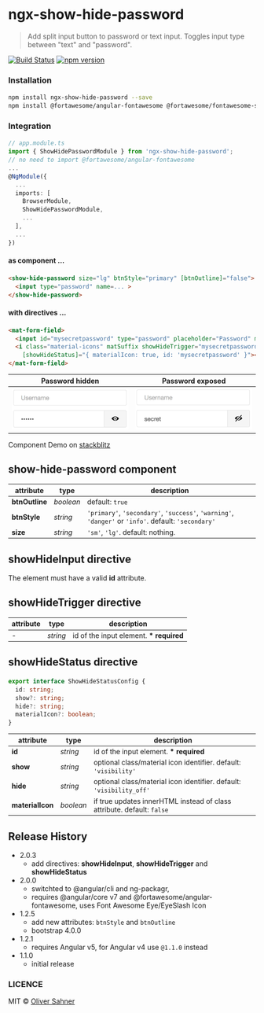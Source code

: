 # ngx-show-hide-password

> Add split input button to password or text input. Toggles input type between "text" and "password".

[![Build Status](https://travis-ci.org/osahner/ngx-show-hide-password.svg?branch=master)](https://travis-ci.org/osahner/ngx-show-hide-password)
[![npm version](https://badge.fury.io/js/ngx-show-hide-password.svg)](https://badge.fury.io/js/ngx-show-hide-password)

### Installation

```sh
npm install ngx-show-hide-password --save
npm install @fortawesome/angular-fontawesome @fortawesome/fontawesome-svg-core @fortawesome/free-solid-svg-icons --save
```

### Integration

```ts
// app.module.ts
import { ShowHidePasswordModule } from 'ngx-show-hide-password';
// no need to import @fortawesome/angular-fontawesome
...
@NgModule({
  ...
  imports: [
    BrowserModule,
    ShowHidePasswordModule,
    ...
  ],
  ...
})
```

#### as component ...
```html
<show-hide-password size="lg" btnStyle="primary" [btnOutline]="false">
  <input type="password" name=... >
</show-hide-password>
```

#### with directives ...
```html
<mat-form-field>
  <input id="mysecretpassword" type="password" placeholder="Password" matInput showHideInput>
  <i class="material-icons" matSuffix showHideTrigger="mysecretpassword"
    [showHideStatus]="{ materialIcon: true, id: 'mysecretpassword' }"></i>
</mat-form-field>
```

Password hidden | Password exposed
------------ | -------------
![Hidden password](resources/hidden.png) | ![Exposed password](resources/exposed.png)

Component Demo on [stackblitz](https://stackblitz.com/edit/angular-okrmdi?embed=1&file=src/app/app.component.html)

## show-hide-password component

 attribute | type | description
-----------|------|-------------
 **btnOutline** | *boolean* | default: `true`
 **btnStyle** | *string* | `'primary'`, `'secondary'`, `'success'`, `'warning'`, `'danger'` or `'info'`. default: `'secondary'`
 **size** | *string* | `'sm'`, `'lg'`. default: nothing.

## showHideInput directive

The element must have a valid **id** attribute.

## showHideTrigger directive

 attribute | type | description
-----------|------|-------------
 - | *string* | id of the input element. **\* required**

## showHideStatus directive

```ts
export interface ShowHideStatusConfig {
  id: string;
  show?: string;
  hide?: string;
  materialIcon?: boolean;
}
```

 attribute | type | description
-----------|------|-------------
 **id** | *string* | id of the input element. **\* required**
 **show** | *string* | optional class/material icon identifier. default: `'visibility'`
 **hide** | *string* | optional class/material icon identifier. default: `'visibility_off'`
 **materialIcon** | *boolean* | if true updates innerHTML instead of class attribute. default: `false`


## Release History

* 2.0.3
    * add directives: **showHideInput**, **showHideTrigger** and **showHideStatus**
* 2.0.0
    * switchted to @angular/cli and ng-packagr,
    * requires @angular/core v7 and @fortawesome/angular-fontawesome, uses Font Awesome Eye/EyeSlash Icon
* 1.2.5
    * add new attributes: `btnStyle` and `btnOutline`
    * bootstrap 4.0.0
* 1.2.1
    * requires Angular v5, for Angular v4 use `@1.1.0` instead
* 1.1.0
    * initial release

### LICENCE

MIT © [Oliver Sahner](mailto:osahner@gmail.com)

